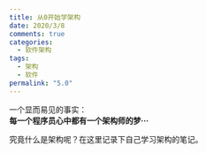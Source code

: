 ```yaml
---
title: 从0开始学架构
date: 2020/3/8
comments: true
categories:
  - 软件架构
tags:
  - 架构
  - 软件
permalink: "5.0"
---
```


一个显而易见的事实：  
**每一个程序员心中都有一个架构师的梦···**  

究竟什么是架构呢？在这里记录下自己学习架构的笔记。
